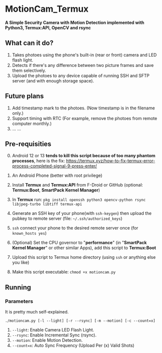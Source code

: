 # MotionCam_Termux
**A Simple Security Camera with Motion Detection implemented with Python3, Termux:API, OpenCV and rsync**

## What can it do?
1. Takes photoes using the phone's built-in (rear or front) camera and LED flash light.
2. Detects if there's any difference between two picture frames and save them selectively.
3. Upload the photoes to any device capable of running SSH and SFTP server (and with enough storage space).

## Future plans
1. Add timestamp mark to the photoes. (Now timestamp is in the filename only.)
2. Support timing with RTC (For example, remove the photoes from remote computer monthly.)
3. ... ...

## Pre-requisities
0. Android 12 or 13 **tends to kill this script because of too many phantom processes**, here is the fix:
   https://termux.xyz/how-to-fix-termux-error-process-completed-signal-9-press-enter/
   
2. An Android Phone (better with root privilege)
3. Install **Termux** and **Termux:API** from F-Droid or GitHub (optional: **Termux:Boot**, **SmartPack Kernel Manager**)
4. In **Termux** run:
   `pkg install openssh python3 opencv-python rsync libjpeg-turbo libtiff termux-api`
5. Generate an SSH key of your phone(with `ssh-keygen`) then upload the pubkey to remote server (file: `~/.ssh/authorized_keys`)
6. `ssh` connect your phone to the desired remote server once (for `known_hosts yes`)
7. (Optional) Set the CPU governor to "**performance**" (in "**SmartPack Kernel Manager**" or other similar Apps), add this script to **Termux:Boot**
8. Upload this script to Termux home directory (using `ssh` or anything else you like)
9. Make this script executable: `chmod +x motioncam.py`

## Running
### Parameters
   It is pretty much self-explained.
   
   `./motioncam.py [-l --light] [-r --rsync] [-m --motion] [-c --count=x]`
1. `--light`: Enable Camera LED Flash Light.
2. `--rsync`: Enable Incremental Sync (rsync).
3. `--motion`: Enable Motion Detection.
4. `--count=x`: Auto Sync Frequency (Upload Per (x) Valid Shots)



